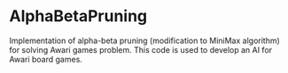 # AlphaBetaPruning
Implementation of alpha-beta pruning (modification to MiniMax algorithm) for solving Awari games problem.
This code is used to develop an AI for Awari board games.
